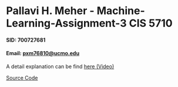 # Pallavi H. Meher - Machine-Learning-Assignment-3 CIS 5710
#### SID: 700727681
#### Email: pxm76810@ucmo.edu

A detail explanation can be find [here (Video)](https://drive.google.com/file/d/19GbGZQ6eaGt6_kQwNGiPYrjtXo0wR4B5/view?usp=sharing)

[Source Code](https://github.com/pallavi234/machine_learning_assignment3)
